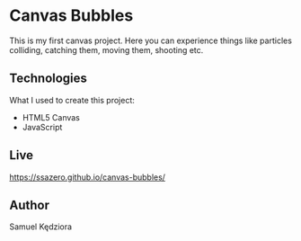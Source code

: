 # Canvas Bubbles
This is my first canvas project. Here you can experience things like particles colliding, catching them, moving them, shooting etc.

## Technologies
What I used to create this project:
* HTML5 Canvas
* JavaScript 

## Live
https://ssazero.github.io/canvas-bubbles/

## Author
Samuel Kędziora
